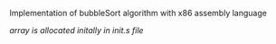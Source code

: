 Implementation of bubbleSort algorithm with x86 assembly language

*array is allocated initally in init.s file*
